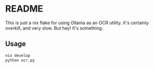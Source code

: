 # README

This is just a nix flake for using Ollama as an OCR utility. It's certainly overkill, and very slow. But hey! It's something.

## Usage 

``` sh
nix develop
python ocr.py
```
    
